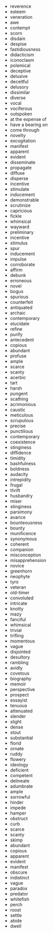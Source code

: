 - reverence
- esteem
- veneration
- awe
- contempt
- scorn
- disdain
- despise
- fastidiousness
- didacticism
- iconoclasm
- polemical
- deceptive
- delusive
- deceitful
- delusory
- dissimilar
- diverse
- vocal
- vociferous
- outspoken
- at the expense of
- have a bearing on
- come through
- novelty
- excogitation
- manifest
- apparent
- evident
- disseminate
- propagate
- diffuse
- disperse
- incentive
- stimulate
- inducement
- demonstrable
- scrutinize
- capricious
- fickle
- whimsical
- wayward
- preliminary
- incentive
- stimulus
- spur
- inducement
- impulse
- corroborate
- affirm
- debunk
- erroneous
- novel
- bogus
- spurious
- counterfeit
- antiquated
- archaic
- contemporary
- elucidate
- refine
- purify
- antecedent
- copious
- abundant
- profuse
- ample
- scarce
- scanty
- acerbic
- tart
- harsh
- pungent
- scathing
- acrimonious
- caustic
- meticulous
- scrupulous
- precise
- punctilious
- contemporary
- coexistence
- stinginess
- diffidence
- timidity
- bashfulness
- boldness
- audacity
- intrepidity
- frugal
- thrift
- husbandry
- miser
- stinginess
- parsimony
- avarice
- bounteousness
- bounty
- munificence
- synonymous
- coherent
- companion
- misconception
- misapprehension
- novice
- greenhorn
- neophyte
- tyro
- veteran
- old-timer
- convoluted
- intricate
- knotty
- mazy
- fanciful
- whimsical
- trivial
- trifling
- momentous
- vague
- disjointed
- desultory
- rambling
- avidly
- covetous
- biography
- memoir
- perspective
- prospect
- essayist
- tenuous
- attenuated
- slender
- slight
- dense
- stout
- substantial
- florid
- ornate
- ruddy
- flowery
- ideology
- deficient
- competent
- delineate
- adumbrate
- ample
- sorrowful
- hinder
- impede
- hamper
- obstruct
- curb
- scarce
- scanty
- skimp
- abundant
- copious
- apparent
- evident
- manifest
- obscure
- indistinct
- vague
- paradox
- predator
- whitefish
- perch
- roost
- settle
- abide
- dwell
